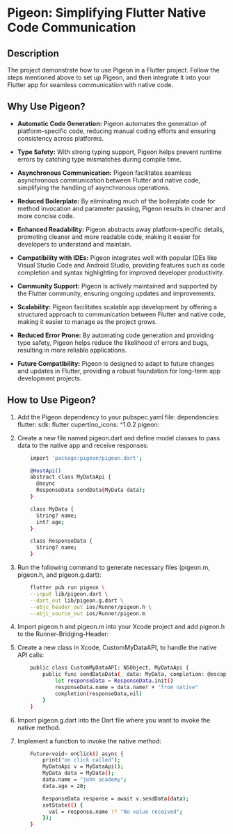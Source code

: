 # Pigeon: Simplifying Flutter Native Code Communication

## Description

The project demonstrate how to use Pigeon in a Flutter project. Follow the steps mentioned above to set up Pigeon, and then integrate it into your Flutter app for seamless communication with native code.

## Why Use Pigeon?

- **Automatic Code Generation:** Pigeon automates the generation of platform-specific code, reducing manual coding efforts and ensuring consistency across platforms.

- **Type Safety:** With strong typing support, Pigeon helps prevent runtime errors by catching type mismatches during compile time.

- **Asynchronous Communication:** Pigeon facilitates seamless asynchronous communication between Flutter and native code, simplifying the handling of asynchronous operations.

- **Reduced Boilerplate:** By eliminating much of the boilerplate code for method invocation and parameter passing, Pigeon results in cleaner and more concise code.

- **Enhanced Readability:** Pigeon abstracts away platform-specific details, promoting cleaner and more readable code, making it easier for developers to understand and maintain.

- **Compatibility with IDEs:** Pigeon integrates well with popular IDEs like Visual Studio Code and Android Studio, providing features such as code completion and syntax highlighting for improved developer productivity.

- **Community Support:** Pigeon is actively maintained and supported by the Flutter community, ensuring ongoing updates and improvements.

- **Scalability:** Pigeon facilitates scalable app development by offering a structured approach to communication between Flutter and native code, making it easier to manage as the project grows.

- **Reduced Error Prone:** By automating code generation and providing type safety, Pigeon helps reduce the likelihood of errors and bugs, resulting in more reliable applications.

- **Future Compatibility:** Pigeon is designed to adapt to future changes and updates in Flutter, providing a robust foundation for long-term app development projects.



## How to Use Pigeon?

1. Add the Pigeon dependency to your pubspec.yaml file:
dependencies:
  flutter:
    sdk: flutter
  cupertino_icons: ^1.0.2
  pigeon:
      
2. Create a new file named pigeon.dart and define model classes to pass data to the native app and receive responses:
    ```sh
        import 'package:pigeon/pigeon.dart';

        @HostApi()
        abstract class MyDataApi {
          @async
          ResponseData sendData(MyData data);
        }

        class MyData {
          String? name;
          int? age;
        }

        class ResponseData {
          String? name;
        }
    ```
3. Run the following command to generate necessary files (pigeon.m, pigeon.h, and pigeon.g.dart):
    
    ```sh
        flutter pub run pigeon \
        --input lib/pigeon.dart \
        --dart_out lib/pigeon.g.dart \
        --objc_header_out ios/Runner/pigeon.h \
        --objc_source_out ios/Runner/pigeon.m
    ```

4. Import pigeon.h and pigeon.m into your Xcode project and add pigeon.h to the Runner-Bridging-Header:


5. Create a new class in Xcode, CustomMyDataAPI, to handle the native API calls:

    ```sh
        public class CustomMyDataAPI: NSObject, MyDataApi {
            public func sendDataData(_ data: MyData, completion: @escaping (ResponseData?, FlutterError?) -> Void) {
                let responseData = ResponseData.init()
                responseData.name = data.name! + "from native"
                completion(responseData,nil)
            }
        }
    ```


6. Import pigeon.g.dart into the Dart file where you want to invoke the native method.

7. Implement a function to invoke the native method:

    ```sh
        Future<void> onClick() async {
            print("on click called");
            MyDataApi v = MyDataApi();
            MyData data = MyData();
            data.name = "john academy";
            data.age = 20;

            ResponseData response = await v.sendData(data);
            setState(() {
              val = response.name ?? "No value received";
            });
        }
    ```

